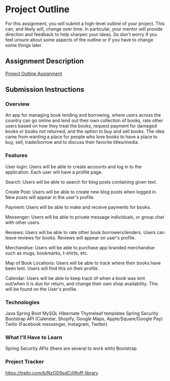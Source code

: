 # Project Outline
For this assignment, you will submit a high-level outline of your project. This can, and likely will, change over time. In particular, your mentor will provide direction and feedback to help sharpen your ideas. So don't worry if you feel unsure about some aspects of the outline or if you have to change some things later.

## Assignment Description
[Project Outline Assignment](https://education.launchcode.org/liftoff/modules/assignments/project-outline)

## Submission Instructions

### Overview
An app for managing book lending and borrowing, where
users across the country can go online and lend out their own collection
of books, rate other users based on how they treat the books,
request payment for damaged books or books not returned,
and the option to buy and sell books.
The idea came from wanting a place for people who love books
to have a place to buy, sell, trade/borrow and to discuss their
favorite titles/media.

### Features
User login: Users will be able to create accounts and log in to the application. Each user will have a profile page.

Search: Users will be able to search for blog posts containing given text.

Create Post: Users will be able to create new blog posts when logged in. New posts will appear in the user's profile.

Payment: Users will be able to make and receive payments for books.

Messenger: Users will be able to private message individuals, or group chat with other users.

Reviews: Users will be able to rate other book borrowers/lenders. Users can leave reviews for books. Reviews will appear on user's profile.

Merchandise: Users will be able to purchase app branded merchandise such as mugs, bookmarks, t-shirts, etc.

Map of Book Locations: Users will be able to track where their books have been lent. Users will find this on their profile.

Calendar: Users will be able to keep track of when a book was lent out/when it is due for return, and change their own shop availability. This will be found on the User's profile.

### Technologies
Java
Spring Boot
MySQL
Hibernate
Thymeleaf templates
Spring Security
Bootstrap
API (Calendar, Shopify, Google Maps, Apple/Square/Google Pay)
Twilio (Facebook messenger, Instagram, Twitter)

### What I'll Have to Learn
Spring Security
APIs (there are several to work with)
Bootstrap

### Project Tracker
https://trello.com/b/NzOD9sdC/liftoff-library
